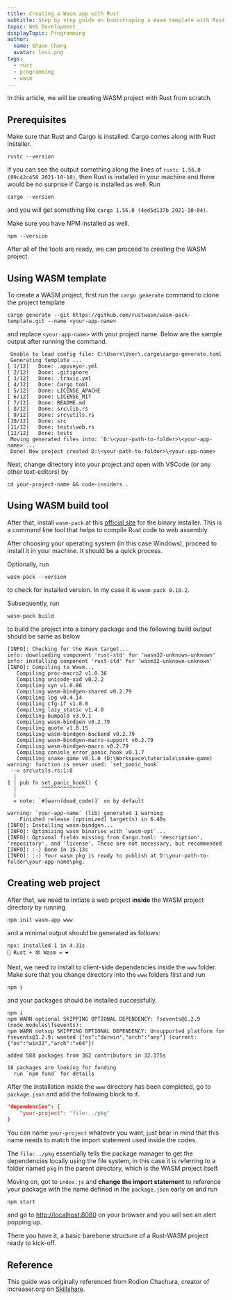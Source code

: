 ```yaml
---
title: Creating a Wasm app with Rust
subtitle: Step by step guide on bootstraping a Wasm template with Rust
topic: Web Development
displayTopic: Programming
author:
  name: Shaun Chong
  avatar: levi.png
tags:
  - rust
  - programming
  - wasm
---
```


In this article, we will be creating WASM project with Rust from scratch.

## Prerequisites

Make sure that Rust and Cargo is installed. Cargo comes along with Rust installer.

```
rustc --version
```

If you can see the output something along the lines of `rustc 1.56.0 (09c42c458 2021-10-18)`, then Rust is installed in your machine and there would be no surprise if Cargo is installed as well. Run

```
cargo --version
```

and you will get something like `cargo 1.56.0 (4ed5d137b 2021-10-04)`.

Make sure you have NPM installed as well.

```
npm --version
```

After all of the tools are ready, we can proceed to creating the WASM project.

## Using WASM template

To create a WASM project, first run the `cargo generate` command to clone the project template

```
cargo generate --git https://github.com/rustwasm/wasm-pack-template.git --name <your-app-name>
```

and replace `<your-app-name>` with your project name. Below are the sample output after running the command.

```
 Unable to load config file: C:\Users\User\.cargo\cargo-generate.toml
 Generating template ...
[ 1/12]   Done: .appveyor.yml
[ 2/12]   Done: .gitignore
[ 3/12]   Done: .travis.yml
[ 4/12]   Done: Cargo.toml
[ 5/12]   Done: LICENSE_APACHE
[ 6/12]   Done: LICENSE_MIT
[ 7/12]   Done: README.md
[ 8/12]   Done: src\lib.rs
[ 9/12]   Done: src\utils.rs
[10/12]   Done: src
[11/12]   Done: tests\web.rs
[12/12]   Done: tests
 Moving generated files into: `D:\<your-path-to-folder>\<your-app-name>`...
 Done! New project created D:\<your-path-to-folder>\<your-app-name>
```

Next, change directory into your project and open with VSCode (or any other text-editors) by

```
cd your-project-name && code-insiders .
```

## Using WASM build tool

After that, install `wasm-pack` at this [official site](https://rustwasm.github.io/wasm-pack/installer/) for the binary installer. This is a command line tool that helps to compile Rust code to web assembly.

After choosing your operating system (in this case Windows), proceed to install it in your machine. It should be a quick process.

Optionally, run

```
wasm-pack --version
```

to check for installed version. In my case it is `wasm-pack 0.10.2`.

Subsequently, run

```
wasm-pack build
```

to build the project into a binary package and the following build output should be same as below

```
[INFO]: Checking for the Wasm target...
info: downloading component 'rust-std' for 'wasm32-unknown-unknown'
info: installing component 'rust-std' for 'wasm32-unknown-unknown'
[INFO]: Compiling to Wasm...
   Compiling proc-macro2 v1.0.36
   Compiling unicode-xid v0.2.2
   Compiling syn v1.0.86
   Compiling wasm-bindgen-shared v0.2.79
   Compiling log v0.4.14
   Compiling cfg-if v1.0.0
   Compiling lazy_static v1.4.0
   Compiling bumpalo v3.9.1
   Compiling wasm-bindgen v0.2.79
   Compiling quote v1.0.15
   Compiling wasm-bindgen-backend v0.2.79
   Compiling wasm-bindgen-macro-support v0.2.79
   Compiling wasm-bindgen-macro v0.2.79
   Compiling console_error_panic_hook v0.1.7
   Compiling snake-game v0.1.0 (D:\Workspace\tutorials\snake-game)
warning: function is never used: `set_panic_hook`
 --> src\utils.rs:1:8
  |
1 | pub fn set_panic_hook() {
  |        ^^^^^^^^^^^^^^
  |
  = note: `#[warn(dead_code)]` on by default

warning: `your-app-name` (lib) generated 1 warning
    Finished release [optimized] target(s) in 6.40s
[INFO]: Installing wasm-bindgen...
[INFO]: Optimizing wasm binaries with `wasm-opt`...
[INFO]: Optional fields missing from Cargo.toml: 'description', 'repository', and 'license'. These are not necessary, but recommended
[INFO]: :-) Done in 15.13s
[INFO]: :-) Your wasm pkg is ready to publish at D:\your-path-to-folder\your-app-name\pkg.
```

## Creating web project

After that, we need to initiate a web project **inside** the WASM project directory by running

```
npm init wasm-app www
```

and a minimal output should be generated as follows:

```
npx: installed 1 in 4.31s
🦀 Rust + 🕸 Wasm = ❤
```

Next, we need to install to client-side dependencies inside the `www` folder. Make sure that you change directory into the `www` folders first and run

```
npm i
```

and your packages should be installed successfully.

```
npm i
npm WARN optional SKIPPING OPTIONAL DEPENDENCY: fsevents@1.2.9 (node_modules\fsevents):
npm WARN notsup SKIPPING OPTIONAL DEPENDENCY: Unsupported platform for fsevents@1.2.9: wanted {"os":"darwin","arch":"any"} (current: {"os":"win32","arch":"x64"})

added 588 packages from 362 contributors in 32.375s

18 packages are looking for funding
  run `npm fund` for details
```

After the installation inside the `www` directory has been completed, go to `package.json` and add the following block to it.

```json
"dependencies": {
	"your-project": "file:../pkg"
}
```

You can name `your-project` whatever you want, just bear in mind that this name needs to match the import statement used inside the codes.

The `file:../pkg` essentially tells the package manager to get the dependencies locally using the file system, in this case it is referring to a folder named `pkg` in the parent directory, which is the WASM project itself.

Moving on, got to `index.js` and **change the import statement** to reference your package with the name defined in the `package.json` early on and run

```
npm start
```

and go to [http://localhost:8080](http://localhost:8080) on your browser and you will see an alert popping up.

There you have it, a basic barebone structure of a Rust-WASM project ready to kick-off.

## Reference

This guide was originally referenced from Rodion Chachura, creator of increaser.org on [Skillshare](https://www.skillshare.com/classes/Snake-Game-With-Rust-JavaScript-and-WebAssembly).
